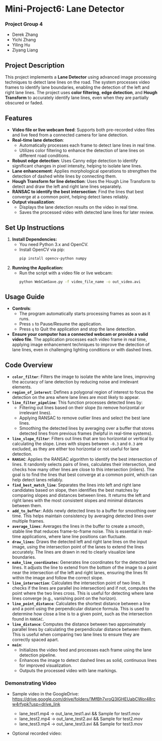 # Mini-Project6: Lane Detector

### Project Group 4

- Derek Zhang
- Yichi Zhang
- Yiling Hu
- Ziyang Liang

## Project Description

This project implements a **Lane Detector** using advanced image processing techniques to detect lane lines on the road. The system processes video frames to identify lane boundaries, enabling the detection of the left and right lane lines. The project uses **color filtering**, **edge detection**, and **Hough Transform** to accurately identify lane lines, even when they are partially obscured or faded.

## Features

- **Video file or live webcam feed**: Supports both pre-recorded video files and live feed from a connected camera for lane detection.
- **Real-time lane detection**:
  - Automatically processes each frame to detect lane lines in real time.
  - Utilizes color filtering to enhance the detection of lane lines on different road conditions.
- **Robust edge detection**: Uses Canny edge detection to identify significant changes in pixel intensity, helping to isolate lane lines.
- **Lane enhancement**: Applies morphological operations to strengthen the detection of dashed white lines by connecting them.
- **Hough Transform for line detection**: Uses the Hough Line Transform to detect and draw the left and right lane lines separately.
- **RANSAC to identify the best intersection**: Find the lines that best converge at a common point, helping detect lanes reliably.
- **Output visualization**:
  - Displays the lane detection results on the video in real time.
  - Saves the processed video with detected lane lines for later review.

## Set Up Instructions

1. **Install Dependencies:**
   - You need Python 3.x and OpenCV.
   - Install OpenCV via pip:
     ```bash
     pip install opencv-python numpy
     ```
2. **Running the Application:**
   - Run the script with a video file or live webcam:
     ```bash
     python WebCamSave.py -f video_file_name -o out_video.avi
     ```

## Usage Guide

- **Controls**:
  - The program automatically starts processing frames as soon as it runs.
  - Press `s` to Pause/Resume the application.
  - Press `q` to Quit the application and stop the lane detection.
- **Ensure your computer has a connected webcam or provide a valid video file**. The application processes each video frame in real time, applying image enhancement techniques to improve the detection of lane lines, even in challenging lighting conditions or with dashed lines.

## Code Overview

- **`color_filter`**: Filters the image to isolate the white lane lines, improving the accuracy of lane detection by reducing noise and irrelevant elements.
- **`region_of_interest`**: Defines a polygonal region of interest to focus the detection on the area where lane lines are most likely to appear.
- **`line_filter_pipeline`**: This function processes detected lines by:
   - Filtering out lines based on their slope (to remove horizontal or irrelevant lines).
   - Applying RANSAC to remove outlier lines and select the best lane lines.
   - Smoothing the detected lines by averaging over a buffer that stores detected lines from previous frames (helpful in real-time systems).
- **`line_slope_filter`**: Filters out lines that are too horizontal or vertical by calculating the slope. Lines with slopes between `-0.3` and `0.3` are excluded, as they are either too horizontal or not useful for lane detection.
- **`RANSAC`**: Applies the RANSAC algorithm to identify the best intersection of lines. It randomly selects pairs of lines, calculates their intersection, and checks how many other lines are close to this intersection (inliers). The goal is to find the lines that best converge at a common point, which can help detect lanes reliably.
- **`find_best_match_line`**: Separates the lines into left and right lane candidates based on slope, then identifies the best matches by comparing slopes and distances between lines. It returns the left and right lanes with the most consistent slopes and minimal distances between them.
- **`add_to_buffer`**: Adds newly detected lines to a buffer for smoothing over time. This helps maintain consistency by averaging detected lines over multiple frames.
- **`average_lines`**: Averages the lines in the buffer to create a smooth, stable line that reduces frame-to-frame noise. This is essential in real-time applications, where lane line positions can fluctuate.
- **`draw_lines`**: Draws the detected left and right lane lines on the input image, using the intersection point of the lanes to extend the lines accurately. The lines are drawn in red to clearly visualize lane boundaries.
- **`make_line_coordinates`**: Generates line coordinates for the detected lane lines. It adjusts the line to extend from the bottom of the image to a point near the intersection of the left and right lanes, ensuring the lines fit within the image and follow the correct slope.
- **`line_intersection`**: Calculates the intersection point of two lines. It checks if the lines are parallel (no intersection) and if not, computes the point where the two lines cross. This is useful for detecting where lane lines converge (e.g., vanishing point on the horizon).
- **`line_point_distance`**: Calculates the shortest distance between a line and a point using the perpendicular distance formula. This is used to determine how close a line is to a given point, such as the intersection found in `RANSAC`.
- **`line_distance`**: Computes the distance between two approximately parallel lines by calculating the perpendicular distance between them. This is useful when comparing two lane lines to ensure they are correctly spaced apart.
- **`main`**:
  - Initializes the video feed and processes each frame using the lane detection pipeline.
  - Enhances the image to detect dashed lines as solid, continuous lines for improved visualization.
  - Outputs the processed video with lane markings.

### Demonstrating Video

- Sample video in the GoogleDrive:
https://drive.google.com/drive/folders/1MfBh7xroQ3lGHEUabCWor48rcw4rfypk?usp=drive_link

  - lane_test1.mp4 -> out_lane_test1.avi && Sample for test1.mov
  - lane_test2.mp4 -> out_lane_test2.avi && Sample for test2.mov
  - lane_test3.mp4 -> out_lane_test3.avi && Sample for test3.mov
- Optional recorded video: